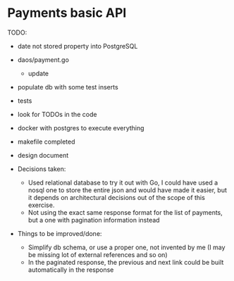 # Payments basic API


TODO:
- date not stored property into PostgreSQL
- daos/payment.go
	- update
- populate db with some test inserts	  	
- tests
- look for TODOs in the code
- docker with postgres to execute everything
- makefile completed
- design document

- Decisions taken:
	- Used relational database to try it out with Go, I could have used a nosql one to store the entire json and would have made it easier,
	but it depends on architectural decisions out of the scope of this exercise.
	- Not using the exact same response format for the list of payments, but a one with pagination information instead

- Things to be improved/done:
  - Simplify db schema, or use a proper one, not invented by me (I may be missing lot of external references and so on)
  - In the paginated response, the previous and next link could be built automatically in the response
  